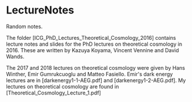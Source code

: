# LectureNotes
Random notes.

The folder [ICG\_PhD\_Lectures\_Theoretical\_Cosmology\_2016] contains lecture notes and slides for the PhD lectures on theoretical cosmology in 2016. These are written by Kazuya Koyama, Vincent Vennine and David Wands.

The 2017 and 2018 lectures on theoretical cosmology were given by Hans Winther, Emir Gumrukcuoglu and Matteo Fasiello.
Emir's dark energy lectures are in [darkenergy1-1-AEG.pdf] and [darkenergy1-2-AEG.pdf].
My lectures on theoretical cosmology are found in [Theoretical\_Cosmology_Lecture\_1.pdf]
